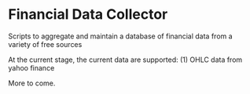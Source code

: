 # Financial Data Collector
Scripts to aggregate and maintain a database of financial data from a variety of free sources

At the current stage, the current data are supported:
(1) OHLC data from yahoo finance

More to come.
